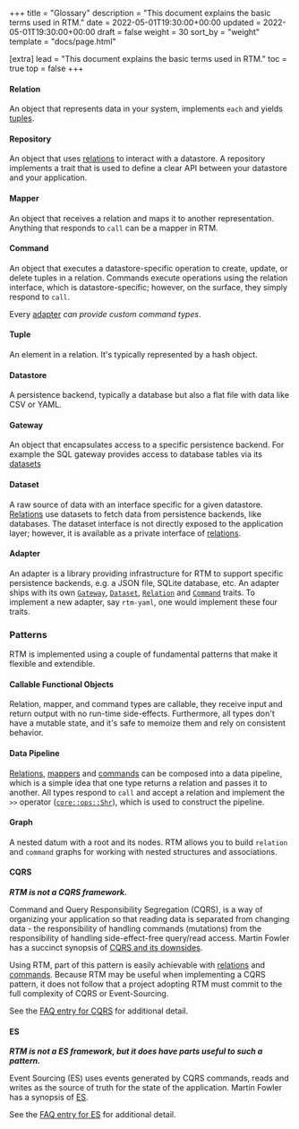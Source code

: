 +++
title = "Glossary"
description = "This document explains the basic terms used in RTM."
date = 2022-05-01T19:30:00+00:00
updated = 2022-05-01T19:30:00+00:00
draft = false
weight = 30
sort_by = "weight"
template = "docs/page.html"

[extra]
lead = "This document explains the basic terms used in RTM."
toc = true
top = false
+++

#### Relation

An object that represents data in your system, implements `each` and yields
[tuples](#tuple).

#### Repository

An object that uses [relations](#relation) to interact with a datastore.  A repository implements a trait that is used to define a clear API between your datastore and your application.

#### Mapper

An object that receives a relation and maps it to another representation. Anything
that responds to `call` can be a mapper in RTM.

#### Command

An object that executes a datastore-specific operation to create, update,
or delete tuples in a relation. Commands execute operations using the relation
interface, which is datastore-specific; however, on the surface, they simply respond
to `call`.

Every [adapter](#adapter) *can provide custom command types*.

#### Tuple

An element in a relation. It's typically represented by a hash object.

#### Datastore

A persistence backend, typically a database but also a flat file with data like
CSV or YAML.

#### Gateway

An object that encapsulates access to a specific persistence backend. For example
the SQL gateway provides access to database tables via its [datasets](#dataset)

#### Dataset

A raw source of data with an interface specific for a given datastore. [Relations](#relation)
use datasets to fetch data from persistence backends, like databases. The dataset
interface is not directly exposed to the application layer; however, it is
available as a private interface of [relations](#relation).

#### Adapter

An adapter is a library providing infrastructure for RTM to support specific
persistence backends, e.g. a JSON file, SQLite database, etc.
An adapter ships with its own [`Gateway`](#gateway), [`Dataset`](#dataset), [`Relation`](#relation) and [`Command`](#command) traits.
To implement a new adapter, say `rtm-yaml`, one would implement these four traits.

### Patterns

RTM is implemented using a couple of fundamental patterns that make it flexible
and extendible.

#### Callable Functional Objects

Relation, mapper, and command types are callable, they
receive input and return output with no run-time side-effects. Furthermore, all
types don't have a mutable state, and it's safe to memoize them and rely on
consistent behavior.

#### Data Pipeline

[Relations](#relation), [mappers](#mapper) and [commands](#command) can be composed into a data pipeline, which is a
simple idea that one type returns a relation and passes it to another. All types
respond to `call` and accept a relation and implement the `>>` operator
([`core::ops::Shr`](https://doc.rust-lang.org/stable/core/ops/trait.Shr.html)), which is used to construct the pipeline.

#### Graph

A nested datum with a root and its nodes. RTM allows you to build `relation`
and `command` graphs for working with nested structures and associations.

#### CQRS

***RTM is not a CQRS framework.***

Command and Query Responsibility Segregation (CQRS), is a way of organizing your application so that reading
data is separated from changing data - the responsibility of handling commands
(mutations) from the responsibility of handling side-effect-free query/read access.
Martin Fowler has a succinct synopsis of [CQRS and its downsides](https://martinfowler.com/bliki/CQRS.html).

Using RTM, part of this pattern is easily achievable with [relations](#relation) and [commands](#command).  Because RTM may be useful when implementing a CQRS pattern, it does not follow that a project adopting RTM must commit to the full complexity of CQRS or Event-Sourcing.

See the [FAQ entry for CQRS](./faq) for additional detail.

#### ES

***RTM is not a ES framework, but it does have parts useful to such a pattern.***

Event Sourcing (ES) uses events generated by CQRS commands, reads and writes as the source of truth for the state of the application.
Martin Fowler has a synopsis of [ES](https://martinfowler.com/eaaDev/EventSourcing.html).

See the [FAQ entry for ES](./faq/) for additional detail.

